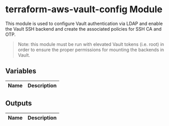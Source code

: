 # terraform-aws-vault-config Module

This module is used to configure Vault authentication via LDAP and enable the
Vault SSH backend and create the associated policies for SSH CA and OTP.

> Note: this module must be run with elevated Vault tokens (i.e. root) in order
to ensure the proper permissions for mounting the backends in Vault.

## Variables
| Name | Description |
|------|-------------|

## Outputs

| Name | Description |
|------|-------------|
